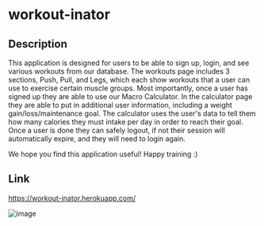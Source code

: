 # workout-inator

## Description

This application is designed for users to be able to sign up, login, and see various workouts from our database. The workouts page includes 3 sections, 
Push, Pull, and Legs, which each show workouts that a user can use to exercise certain muscle groups.
Most importantly, once a user has signed up they are able to use our Macro Calculator. In the calculator page they are able to put in additional 
user information, including a weight gain/loss/maintenance goal. The calculator uses the user's data to tell them how many calories they must intake per day
in order to reach their goal. 
Once a user is done they can safely logout, if not their session will automatically expire, and they will need to login again.

We hope you find this application useful! Happy training :)

## Link
https://workout-inator.herokuapp.com/

![image](https://user-images.githubusercontent.com/115768554/222988712-48cc449c-7689-4211-abca-052127daeda3.png)


